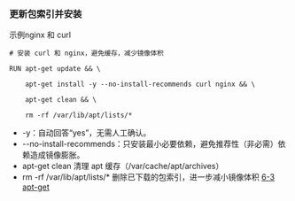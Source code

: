 ### 更新包索引并安装 
示例nginx 和 curl
```
# 安装 curl 和 nginx，避免缓存，减少镜像体积

RUN apt-get update && \

    apt-get install -y --no-install-recommends curl nginx && \

    apt-get clean && \

    rm -rf /var/lib/apt/lists/*

```

- -y：自动回答“yes”，无需人工确认。
- --no-install-recommends：只安装最小必要依赖，避免推荐性（非必需）依赖造成镜像膨胀。
-  apt-get clean 清理 apt 缓存（/var/cache/apt/archives）
 - rm -rf /var/lib/apt/lists/* 删除已下载的包索引，进一步减小镜像体积
[6-3 apt-get](../../../../Archive/ChatGpt/6-3%20apt-get.md)